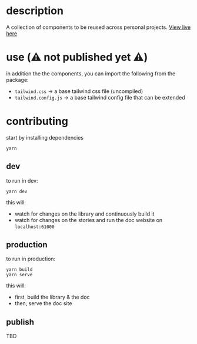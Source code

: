 # description

A collection of components to be reused across personal projects.
[View live here](https://e-krebs-react-library.vercel.app)

# use (⚠️ not published yet ⚠️)

in addition the the components, you can import the following from the package:
- `tailwind.css` → a base tailwind css file (uncompiled)
- `tailwind.config.js` → a base tailwind config file that can be extended

# contributing

start by installing dependencies
```
yarn
```

## dev

to run in dev:
```
yarn dev
```
this will:
- watch for changes on the library and continuously build it
- watch for changes on the stories and run the doc website on `localhost:61000`

## production

to run in production:
```
yarn build
yarn serve
```
this will:
- first, build the library & the doc
- then, serve the doc site

## publish

TBD